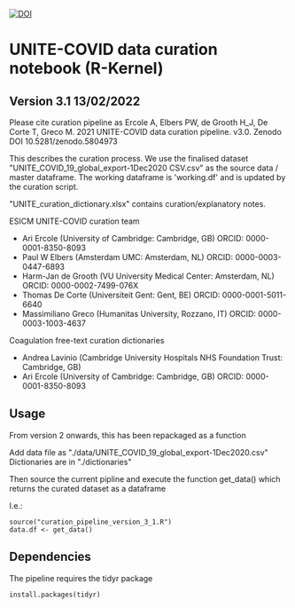 [![DOI](https://zenodo.org/badge/DOI/10.5281/zenodo.6063905.svg)](https://doi.org/10.5281/zenodo.6063905)

# UNITE-COVID data curation notebook (R-Kernel)
## Version 3.1  13/02/2022

Please cite curation pipeline as Ercole A, Elbers PW, de Grooth H_J, De Corte T, Greco M. 2021 UNITE-COVID data curation pipeline. v3.0. Zenodo DOI 10.5281/zenodo.5804973


This describes the curation process. We use the finalised dataset "UNITE_COVID_19_global_export-1Dec2020 CSV.csv" 
as the source data / master dataframe. The working dataframe is 'working.df' and is updated by the curation script.

"UNITE_curation_dictionary.xlsx" contains curation/explanatory notes.

ESICM UNITE-COVID curation team
- Ari Ercole (University of Cambridge: Cambridge, GB) ORCID: 0000-0001-8350-8093
- Paul W Elbers (Amsterdam UMC: Amsterdam, NL) ORCID: 0000-0003-0447-6893
- Harm-Jan de Grooth (VU University Medical Center: Amsterdam, NL) ORCID: 0000-0002-7499-076X
- Thomas De Corte (Universiteit Gent: Gent, BE) ORCID: 0000-0001-5011-6640
- Massimiliano Greco (Humanitas University, Rozzano, IT) ORCID: 0000-0003-1003-4637

Coagulation free-text curation dictionaries
- Andrea Lavinio (Cambridge University Hospitals NHS Foundation Trust: Cambridge, GB)
- Ari Ercole (University of Cambridge: Cambridge, GB) ORCID: 0000-0001-8350-8093


## Usage
From version 2 onwards, this has been repackaged as a function

Add data file as "./data/UNITE_COVID_19_global_export-1Dec2020.csv"
Dictionaries are in "./dictionaries"

Then source the current pipline and execute the function get_data() which returns the curated dataset as a dataframe

I.e.:
```
source("curation_pipeline_version_3_1.R")
data.df <- get_data()
```


## Dependencies
The pipeline requires the tidyr package

```
install.packages(tidyr)
```
